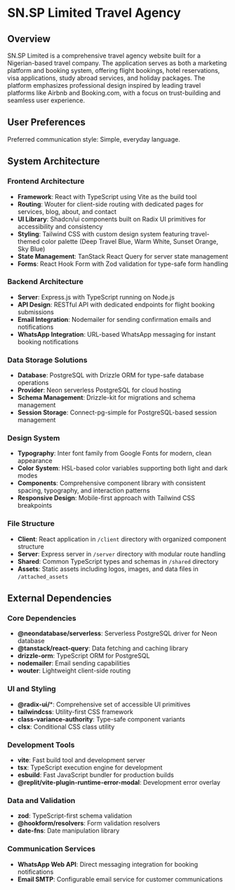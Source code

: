 # SN.SP Limited Travel Agency

## Overview

SN.SP Limited is a comprehensive travel agency website built for a Nigerian-based travel company. The application serves as both a marketing platform and booking system, offering flight bookings, hotel reservations, visa applications, study abroad services, and holiday packages. The platform emphasizes professional design inspired by leading travel platforms like Airbnb and Booking.com, with a focus on trust-building and seamless user experience.

## User Preferences

Preferred communication style: Simple, everyday language.

## System Architecture

### Frontend Architecture
- **Framework**: React with TypeScript using Vite as the build tool
- **Routing**: Wouter for client-side routing with dedicated pages for services, blog, about, and contact
- **UI Library**: Shadcn/ui components built on Radix UI primitives for accessibility and consistency
- **Styling**: Tailwind CSS with custom design system featuring travel-themed color palette (Deep Travel Blue, Warm White, Sunset Orange, Sky Blue)
- **State Management**: TanStack React Query for server state management
- **Forms**: React Hook Form with Zod validation for type-safe form handling

### Backend Architecture
- **Server**: Express.js with TypeScript running on Node.js
- **API Design**: RESTful API with dedicated endpoints for flight booking submissions
- **Email Integration**: Nodemailer for sending confirmation emails and notifications
- **WhatsApp Integration**: URL-based WhatsApp messaging for instant booking notifications

### Data Storage Solutions
- **Database**: PostgreSQL with Drizzle ORM for type-safe database operations
- **Provider**: Neon serverless PostgreSQL for cloud hosting
- **Schema Management**: Drizzle-kit for migrations and schema management
- **Session Storage**: Connect-pg-simple for PostgreSQL-based session management

### Design System
- **Typography**: Inter font family from Google Fonts for modern, clean appearance
- **Color System**: HSL-based color variables supporting both light and dark modes
- **Components**: Comprehensive component library with consistent spacing, typography, and interaction patterns
- **Responsive Design**: Mobile-first approach with Tailwind CSS breakpoints

### File Structure
- **Client**: React application in `/client` directory with organized component structure
- **Server**: Express server in `/server` directory with modular route handling
- **Shared**: Common TypeScript types and schemas in `/shared` directory
- **Assets**: Static assets including logos, images, and data files in `/attached_assets`

## External Dependencies

### Core Dependencies
- **@neondatabase/serverless**: Serverless PostgreSQL driver for Neon database
- **@tanstack/react-query**: Data fetching and caching library
- **drizzle-orm**: TypeScript ORM for PostgreSQL
- **nodemailer**: Email sending capabilities
- **wouter**: Lightweight client-side routing

### UI and Styling
- **@radix-ui/***: Comprehensive set of accessible UI primitives
- **tailwindcss**: Utility-first CSS framework
- **class-variance-authority**: Type-safe component variants
- **clsx**: Conditional CSS class utility

### Development Tools
- **vite**: Fast build tool and development server
- **tsx**: TypeScript execution engine for development
- **esbuild**: Fast JavaScript bundler for production builds
- **@replit/vite-plugin-runtime-error-modal**: Development error overlay

### Data and Validation
- **zod**: TypeScript-first schema validation
- **@hookform/resolvers**: Form validation resolvers
- **date-fns**: Date manipulation library

### Communication Services
- **WhatsApp Web API**: Direct messaging integration for booking notifications
- **Email SMTP**: Configurable email service for customer communications